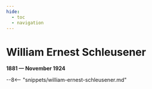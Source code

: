 ```yaml
---
hide:
  - toc
  - navigation 
---
```


# William Ernest Schleusener

**1881 — November 1924**

--8<-- "snippets/william-ernest-schleusener.md"
